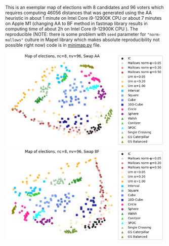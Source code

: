 This is an exemplar map of elections with 8 candidates and 96 voters which requires computing 46056
distances that was generated using the AA heuristic in about 1 minute on Intel Core i9-12900K CPU or
about 7 minutes on Apple M1 (changing AA to BF method in fastmap library results in computing time
of about 2h on Intel Core i9-12900K CPU  ). The reproducible (NOTE: there is some problem with
`seed` parameter for `"norm-mallows"` culture in Mapel library which makes absolute reproducibility
not possible right now) code is in [minimap.py](/tests/minimap.py) file.
 
![alt text](map4071.png "Map of elections using fastmap AA heuristic")
![alt text](map6386.png "Map of elections using fastmap BF")